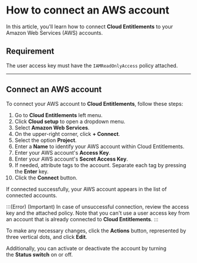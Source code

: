 # How to connect an AWS account

In this article, you'll learn how to connect **Cloud Entitlements** to your Amazon Web Services (AWS) accounts.

## Requirement

The user access key must have the `IAMReadOnlyAccess` policy attached.

---

## Connect an AWS account

To connect your AWS account to **Cloud Entitlements**, follow these steps:

1. Go to **Cloud Entitlements** left menu.
2. Click **Cloud setup** to open a dropdown menu.
3. Select **Amazon Web Services**.
4. On the upper-right corner, click **+ Connect**.
5. Select the option **Project**.
6. Enter a **Name** to identify your AWS account within Cloud Entitlements.
7. Enter your AWS account's **Access Key**.
8. Enter your AWS account's **Secret Access Key**.
9. If needed, attribute tags to the account. Separate each tag by pressing the **Enter** key.
10. Click the **Connect** button.

If connected successfully, your AWS account appears in the list of connected accounts.

:::(Error) (Important)
In case of unsuccessful connection, review the access key and the attached policy. Note that you can't use a user access key from an account that is already connected to **Cloud Entitlements**.
:::

To make any necessary changes, click the **Actions** button, represented by three vertical dots, and click **Edit**.

Additionally, you can activate or deactivate the account by turning the **Status switch** on or off.